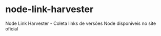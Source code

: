 # node-link-harvester
Node Link Harvester - Coleta links de versões Node disponíveis no site oficial
